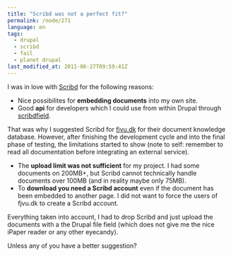 ```yaml
---
title: "Scribd was not a perfect fit?"
permalink: /node/271
language: en
tags:
  - drupal
  - scribd
  - fail
  - planet drupal
last_modified_at: 2011-06-27T09:59:41Z
---
```


I was in love with [Scribd](http://scribd.com) for the following reasons:

- Nice possibilites for **embedding documents** into my own site.
- Good **api** for developers which I could use from within Drupal through [scribdfield](http://drupal.org/project/scribdfield).

That was why I suggested Scribd for [fjvu.dk](http://fjvu.dk/documents) for their document knowledge database. However, after finishing the development cycle and into the final phase of testing, the limitations started to show (note to self: remember to read all documentation before integrating an external service).

- The **upload limit was not sufficient** for my project. I had some documents on 200MB+, but Scribd cannot technically handle documents over 100MB (and in reality maybe only 75MB).
- To **download you need a Scribd account** even if the document has been embedded to another page. I did not want to force the users of fjvu.dk to create a Scribd account.

Everything taken into account, I had to drop Scribd and just upload the documents with a the Drupal file field (which does not give me the nice iPaper reader or any other eyecandy).

Unless any of you have a better suggestion?
